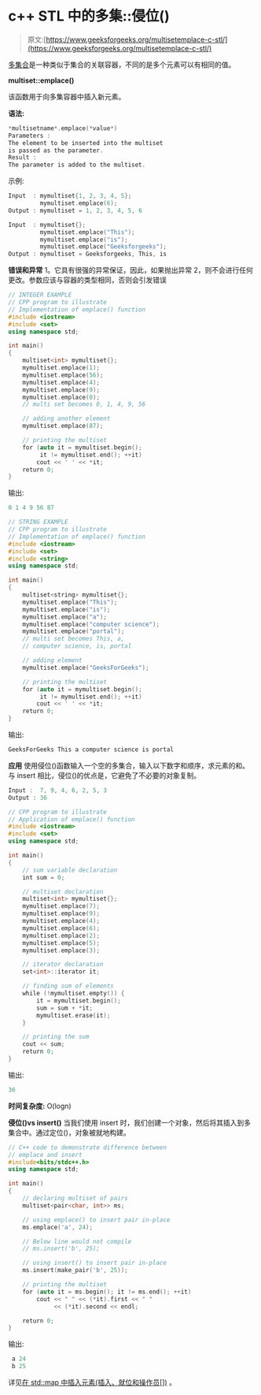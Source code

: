 # c++ STL 中的多集::侵位()

> 原文:[https://www.geeksforgeeks.org/multisetemplace-c-stl/](https://www.geeksforgeeks.org/multisetemplace-c-stl/)

[多集合](https://www.geeksforgeeks.org/multiset-in-cpp-stl/)是一种类似于集合的关联容器，不同的是多个元素可以有相同的值。

**multiset::emplace()**

该函数用于向多集容器中插入新元素。

**语法:**

```cpp
*multisetname*.emplace(*value*)
Parameters :
The element to be inserted into the multiset
is passed as the parameter.
Result :
The parameter is added to the multiset.

```

示例:

```cpp
Input  : mymultiset{1, 2, 3, 4, 5};
         mymultiset.emplace(6);
Output : mymultiset = 1, 2, 3, 4, 5, 6

Input  : mymultiset{};
         mymultiset.emplace("This");
         mymultiset.emplace("is");
         mymultiset.emplace("Geeksforgeeks");
Output : mymultiset = Geeksforgeeks, This, is 

```

**错误和异常**
1。它具有很强的异常保证，因此，如果抛出异常
2，则不会进行任何更改。参数应该与容器的类型相同，否则会引发错误

```cpp
// INTEGER EXAMPLE
// CPP program to illustrate
// Implementation of emplace() function
#include <iostream>
#include <set>
using namespace std;

int main()
{
    multiset<int> mymultiset{};
    mymultiset.emplace(1);
    mymultiset.emplace(56);
    mymultiset.emplace(4);
    mymultiset.emplace(9);
    mymultiset.emplace(0);
    // multi set becomes 0, 1, 4, 9, 56

    // adding another element
    mymultiset.emplace(87);

    // printing the multiset
    for (auto it = mymultiset.begin();
         it != mymultiset.end(); ++it)
        cout << ' ' << *it;
    return 0;
}
```

输出:

```cpp
0 1 4 9 56 87

```

```cpp
// STRING EXAMPLE
// CPP program to illustrate
// Implementation of emplace() function
#include <iostream>
#include <set>
#include <string>
using namespace std;

int main()
{
    multiset<string> mymultiset{};
    mymultiset.emplace("This");
    mymultiset.emplace("is");
    mymultiset.emplace("a");
    mymultiset.emplace("computer science");
    mymultiset.emplace("portal");
    // multi set becomes This, a,
    // computer science, is, portal

    // adding element
    mymultiset.emplace("GeeksForGeeks");

    // printing the multiset
    for (auto it = mymultiset.begin();
         it != mymultiset.end(); ++it)
        cout << ' ' << *it;
    return 0;
}
```

输出:

```cpp
GeeksForGeeks This a computer science is portal

```

**应用**
使用侵位()函数输入一个空的多集合，输入以下数字和顺序，求元素的和。与 insert 相比，侵位()的优点是，它避免了不必要的对象复制。

```cpp
Input :  7, 9, 4, 6, 2, 5, 3
Output : 36
```

```cpp
// CPP program to illustrate
// Application of emplace() function
#include <iostream>
#include <set>
using namespace std;

int main()
{
    // sum variable declaration
    int sum = 0;

    // multiset declaration
    multiset<int> mymultiset{};
    mymultiset.emplace(7);
    mymultiset.emplace(9);
    mymultiset.emplace(4);
    mymultiset.emplace(6);
    mymultiset.emplace(2);
    mymultiset.emplace(5);
    mymultiset.emplace(3);

    // iterator declaration
    set<int>::iterator it;

    // finding sum of elements
    while (!mymultiset.empty()) {
        it = mymultiset.begin();
        sum = sum + *it;
        mymultiset.erase(it);
    }

    // printing the sum
    cout << sum;
    return 0;
}
```

输出:

```cpp
36

```

**时间复杂度:** O(logn)

**侵位()vs insert()**
当我们使用 insert 时，我们创建一个对象，然后将其插入到多集合中。通过定位()，对象被就地构建。

```cpp
// C++ code to demonstrate difference between
// emplace and insert
#include<bits/stdc++.h>
using namespace std;

int main()
{
    // declaring multiset of pairs
    multiset<pair<char, int>> ms;

    // using emplace() to insert pair in-place
    ms.emplace('a', 24);

    // Below line would not compile
    // ms.insert('b', 25);    

    // using insert() to insert pair in-place
    ms.insert(make_pair('b', 25));    

    // printing the multiset
    for (auto it = ms.begin(); it != ms.end(); ++it)
        cout << " " << (*it).first << " " 
             << (*it).second << endl;

    return 0;
}
```

输出:

```cpp
 a 24
 b 25

```

详见[在 std::map 中插入元素(插入、就位和操作员[])](https://www.geeksforgeeks.org/inserting-elements-in-stdmap-insert-emplace-and-operator/) 。